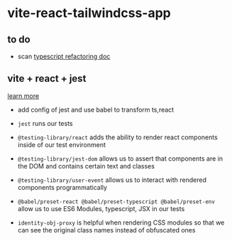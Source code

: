 # vite-react-tailwindcss-app

## to do

- scan [typescript refactoring doc](https://code.visualstudio.com/docs/typescript/typescript-refactoring)

## vite + react + jest

[learn more](https://egghead.io/lessons/jest-adding-jest-with-typescript-support-to-a-vite-application)

- add config of jest and use babel to transform ts,react

- `jest` runs our tests
- `@testing-library/react` adds the ability to render react components inside of our test environment
- `@testing-library/jest-dom` allows us to assert that components are in the DOM and contains certain text and classes
- `@testing-library/user-event` allows us to interact with rendered components programmatically
- `@babel/preset-react @babel/preset-typescript @babel/preset-env` allow us to use ES6 Modules, typescript, JSX in our tests
- `identity-obj-proxy` is helpful when rendering CSS modules so that we can see the original class names instead of obfuscated ones

